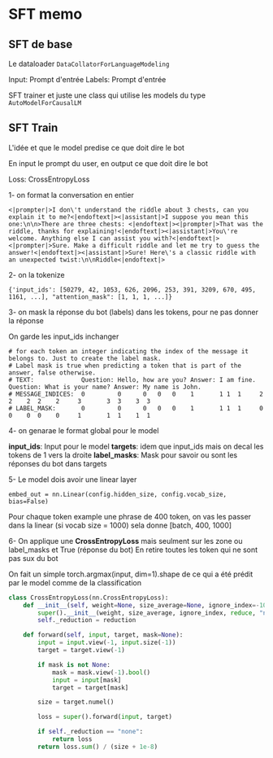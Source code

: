 # SFT memo

## SFT de base 

Le dataloader `DataCollatorForLanguageModeling`

Input: Prompt d'entrée
Labels: Prompt d'entrée

SFT trainer et juste une class qui utilise les models du type `AutoModelForCausalLM`

## SFT Train

L'idée et que le model predise ce que doit dire le bot

En input le prompt du user, en output ce que doit dire le bot

Loss: CrossEntropyLoss

1- on format la conversation en entier

````
<|prompter|>I don\'t understand the riddle about 3 chests, can you explain it to me?<|endoftext|><|assistant|>I suppose you mean this one:\n\n>There are three chests: <|endoftext|><|prompter|>That was the riddle, thanks for explaining!<|endoftext|><|assistant|>You\'re welcome. Anything else I can assist you with?<|endoftext|><|prompter|>Sure. Make a difficult riddle and let me try to guess the answer!<|endoftext|><|assistant|>Sure! Here\'s a classic riddle with an unexpected twist:\n\nRiddle<|endoftext|>
````

2- on la tokenize

````
{'input_ids': [50279, 42, 1053, 626, 2096, 253, 391, 3209, 670, 495, 1161, ...], "attention_mask": [1, 1, 1, ...]}
````

3- on mask la réponse du bot (labels) dans les tokens, pour ne pas donner la réponse

On garde les input_ids inchanger

````
# for each token an integer indicating the index of the message it belongs to. Just to create the label mask.
# Label mask is true when predicting a token that is part of the answer, false otherwise.
# TEXT:             Question: Hello, how are you? Answer: I am fine. Question: What is your name? Answer: My name is John.
# MESSAGE_INDICES:  0         0      0   0   0    1       1 1  1     2         2    2  2    2     3       3  3    3  3
# LABEL_MASK:       0         0      0   0   0    1       1 1  1     0         0    0  0    0     1       1  1    1  1
````

4- on genarae le format global pour le model

**input_ids**: Input pour le model
**targets**: idem que input_ids mais on decal les tokens de 1 vers la droite
**label_masks**: Mask pour savoir ou sont les réponses du bot dans targets

5- Le model dois avoir une linear layer

````
embed_out = nn.Linear(config.hidden_size, config.vocab_size, bias=False)
````

Pour chaque token example une phrase de 400 token, on vas les passer dans la linear (si vocab size = 1000)
sela donne [batch, 400, 1000]

6- On applique une **CrossEntropyLoss** mais seulment sur les zone ou label_masks et True (réponse du bot)
En retire toutes les token qui ne sont pas sux du bot

On fait un simple torch.argmax(input, dim=1).shape de ce qui a été prédit par le model comme de la classification

````python
class CrossEntropyLoss(nn.CrossEntropyLoss):
    def __init__(self, weight=None, size_average=None, ignore_index=-100, reduce=None, reduction="mean"):
        super().__init__(weight, size_average, ignore_index, reduce, "none")
        self._reduction = reduction

    def forward(self, input, target, mask=None):
        input = input.view(-1, input.size(-1))
        target = target.view(-1)

        if mask is not None:
            mask = mask.view(-1).bool()
            input = input[mask]
            target = target[mask]

        size = target.numel()

        loss = super().forward(input, target)

        if self._reduction == "none":
            return loss
        return loss.sum() / (size + 1e-8)
````

